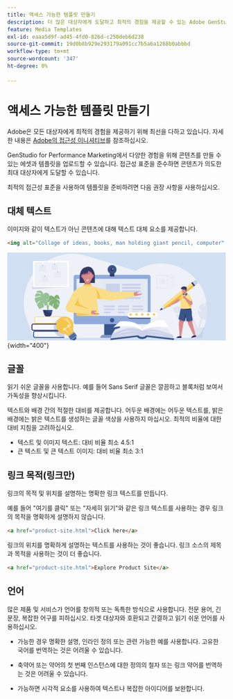 ```yaml
---
title: 액세스 가능한 템플릿 만들기
description: 더 많은 대상자에게 도달하고 최적의 경험을 제공할 수 있는 Adobe GenStudio for Performance Marketing의 템플릿을 작성합니다.
feature: Media Templates
exl-id: eaaa5d9f-ad45-4fd0-826d-c250deb6d238
source-git-commit: 19d0b8b929e293179a091cc7b5a6a1268b0abbbd
workflow-type: tm+mt
source-wordcount: '347'
ht-degree: 0%

---
```


# 액세스 가능한 템플릿 만들기

Adobe은 모든 대상자에게 최적의 경험을 제공하기 위해 최선을 다하고 있습니다. 자세한 내용은 [Adobe의 접근성 이니셔티브](https://www.adobe.com/trust/accessibility/initiatives.html)를 참조하십시오.

GenStudio for Performance Marketing에서 다양한 경험을 위해 콘텐츠를 만들 수 있는 에셋과 템플릿을 업로드할 수 있습니다. 접근성 표준을 준수하면 콘텐츠가 의도한 최대 대상자에게 도달할 수 있습니다.

최적의 접근성 표준을 사용하여 템플릿을 준비하려면 다음 권장 사항을 사용하십시오.

## 대체 텍스트

이미지와 같이 텍스트가 아닌 콘텐츠에 대해 텍스트 대체 요소를 제공합니다.

```html
<img alt="Collage of ideas, books, man holding giant pencil, computer" src="card-create-assets.png">
```

![아이디어, 책, 큰 연필 들고 있는 남자, 컴퓨터 콜라주](/help/assets/card-create-assets.png){width="400"}

## 글꼴

읽기 쉬운 글꼴을 사용합니다. 예를 들어 Sans Serif 글꼴은 깔끔하고 블록처럼 보여서 가독성을 향상시킵니다.

텍스트와 배경 간의 적절한 대비를 제공합니다. 어두운 배경에는 어두운 텍스트를, 밝은 배경에는 밝은 텍스트를 생성하는 글꼴 색상을 사용하지 마십시오. 최적의 비율에 대한 대비 지침을 고려하십시오.

- 텍스트 및 이미지 텍스트: 대비 비율 최소 4.5:1
- 큰 텍스트 및 큰 텍스트 이미지: 대비 비율 최소 3:1

## 링크 목적(링크만)

링크의 목적 및 위치를 설명하는 명확한 링크 텍스트를 만듭니다.

예를 들어 &quot;여기를 클릭&quot; 또는 &quot;자세히 읽기&quot;와 같은 링크 텍스트를 사용하는 경우 링크의 목적을 명확하게 설명하지 않습니다.

```html
<a href="product-site.html">Click here</a>
```

링크의 위치를 명확하게 설명하는 텍스트를 사용하는 것이 좋습니다. 링크 소스의 제목과 목적을 사용하는 것이 더 좋습니다.

```html
<a href="product-site.html">Explore Product Site</a>
```

## 언어

많은 제품 및 서비스가 언어를 창의적 또는 독특한 방식으로 사용합니다. 전문 용어, 긴 문장, 복잡한 어구를 피하십시오. 타겟 대상자와 호환되고 간결하고 읽기 쉬운 언어를 사용하십시오.

- 가능한 경우 명확한 설명, 인라인 정의 또는 관련 가능한 예를 사용합니다. 고유한 국어를 번역하는 것은 어려울 수 있습니다.

- 축약어 또는 약어의 첫 번째 인스턴스에 대한 정의의 철자 또는 링크 약어를 번역하는 것은 어려울 수 있습니다.

- 가능하면 시각적 요소를 사용하여 텍스트나 복잡한 아이디어를 보완합니다.

